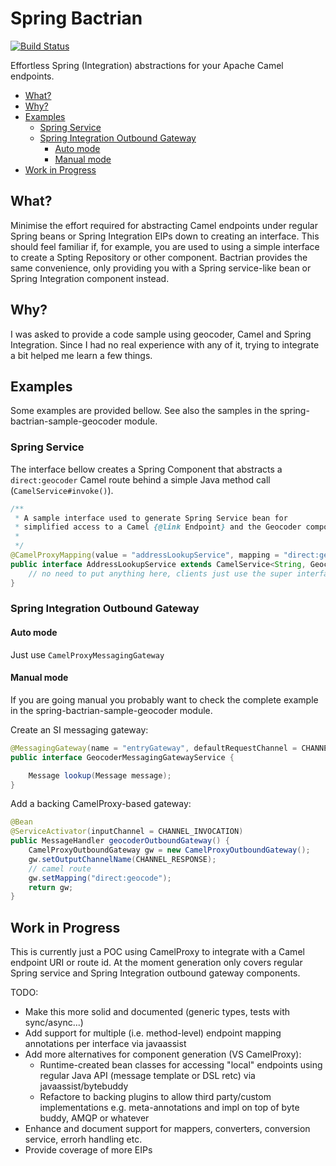# Spring Bactrian

[![Build Status](https://travis-ci.org/manosbatsis/spring-bactrian.svg?branch=master)](https://travis-ci.org/manosbatsis/spring-bactrian) 

Effortless Spring (Integration) abstractions for your Apache Camel endpoints.

<!-- TOC depthFrom:2 depthTo:6 withLinks:1 updateOnSave:1 orderedList:0 -->

- [What?](#what)
- [Why?](#why)
- [Examples](#examples)
	- [Spring Service](#spring-service)
	- [Spring Integration Outbound Gateway](#spring-integration-outbound-gateway)
		- [Auto mode](#auto-mode)
		- [Manual mode](#manual-mode)
- [Work in Progress](#work-in-progress)

<!-- /TOC -->

## What?

Minimise the effort required for abstracting Camel endpoints under regular
Spring beans or Spring Integration EIPs down to creating an  interface. This should feel familiar if, for
example, you are used to using a simple interface to create a Spting Repository or other component. Bactrian
provides the same convenience, only providing you with a Spring service-like bean or Spring Integration component instead.

## Why?

I was asked to provide a code sample using geocoder, Camel and Spring Integration. Since I had no real experience with any of it,
trying to integrate a bit helped me learn a few things.

## Examples

Some examples are provided bellow. See also the samples in the spring-bactrian-sample-geocoder module.

### Spring Service

The interface bellow creates a Spring Component that abstracts a `direct:geocoder` Camel route behind a simple
Java method call (`CamelService#invoke()`).

```java
/**
 * A sample interface used to generate Spring Service bean for
 * simplified access to a Camel {@link Endpoint} and the Geocoder component
 *
 */
@CamelProxyMapping(value = "addressLookupService", mapping = "direct:geocode")
public interface AddressLookupService extends CamelService<String, GeocodeResponse> {
    // no need to put anything here, clients just use the super interface method
}

```

### Spring Integration Outbound Gateway

#### Auto mode

Just use `CamelProxyMessagingGateway`

#### Manual mode

If you are going manual you probably want to check the complete example in the spring-bactrian-sample-geocoder module.


Create an SI messaging gateway:

```java
@MessagingGateway(name = "entryGateway", defaultRequestChannel = CHANNEL_REQUEST)
public interface GeocoderMessagingGatewayService {

    Message lookup(Message message);
}
```

Add a backing CamelProxy-based gateway:

```java
@Bean
@ServiceActivator(inputChannel = CHANNEL_INVOCATION)
public MessageHandler geocoderOutboundGateway() {
    CamelProxyOutboundGateway gw = new CamelProxyOutboundGateway();
    gw.setOutputChannelName(CHANNEL_RESPONSE);
    // camel route
    gw.setMapping("direct:geocode");
    return gw;
}
```



## Work in Progress

This is currently just a POC using CamelProxy to integrate with a Camel endpoint URI or route id. At the moment
generation only covers regular Spring service and Spring Integration outbound gateway components.

TODO: 

- Make this more solid and documented (generic types, tests with sync/async...)
- Add support for multiple (i.e. method-level) endpoint mapping annotations per interface via javaassist
- Add more alternatives for component generation (VS CamelProxy):
    - Runtime-created bean classes for accessing "local" endpoints using regular Java API (message template or DSL retc) via javaassist/bytebuddy
    - Refactore to backing plugins to allow third party/custom implementations e.g. meta-annotations and impl on top of byte buddy, AMQP or whatever
- Enhance and document support for mappers, converters, conversion service, errorh handling etc.
- Provide coverage of more EIPs
